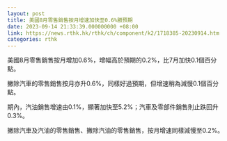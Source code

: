 ```yaml
---
layout: post
title: 美國8月零售銷售按月增速加快至0.6%勝預期
date: 2023-09-14 21:33:39.000000000 +08:00
link: https://news.rthk.hk/rthk/ch/component/k2/1718385-20230914.htm
categories: rthk
---
```


美國8月零售銷售按月增加0.6%，增幅高於預期的0.2%，比7月加快0.1個百分點。

撇除汽車的零售銷售按月亦升0.6%，同樣好過預期，但增速稍為減慢0.1個百分點。

期內，汽油銷售增速由0.1%，顯著加快至5.2%；汽車及零部件銷售則止跌回升0.3%。

撇除汽車及汽油的零售銷售、撇除汽油的零售銷售，按月增速同樣減慢至0.2%。

